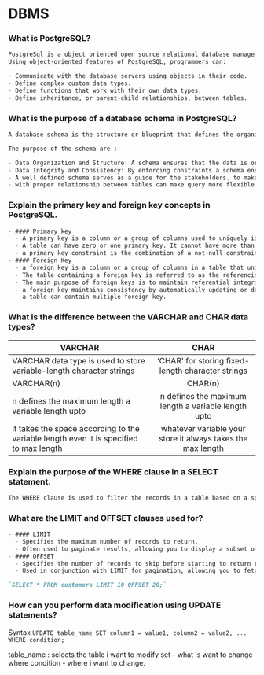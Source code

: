 # DBMS

### What is PostgreSQL?

```md
PostgreSql is a object oriented open source relational database management system.  
Using object-oriented features of PostgreSQL, programmers can:

- Communicate with the database servers using objects in their code.
- Define complex custom data types.
- Define functions that work with their own data types.
- Define inheritance, or parent-child relationships, between tables.
```

### What is the purpose of a database schema in PostgreSQL?

```md
A database schema is the structure or blueprint that defines the organization of data in a database. It outlines how the database is constructed, including tables, relationships, fields, and the constraints that define the type of data that can be stored.

The purpose of the schema are :

- Data Organization and Structure: A schema ensures that the data is organized systematically, making it easier to store, retrieve, and manipulate.
- Data Integrity and Consistency: By enforcing constraints a schema ensures the accuracy and consistency of data across tables.
- A well defined schema serves as a guide for the stakeholders. to make them understand.
- with proper relationship between tables can make query more flexible and less complex.
```

### Explain the primary key and foreign key concepts in PostgreSQL.

```md
- #### Primary key
  - A primary key is a column or a group of columns used to uniquely identify a row in a table.
  - A table can have zero or one primary key. It cannot have more than one primary key.
  - a primary key constraint is the combination of a not-null constraint and a UNIQUE constraint.
- #### Foreign Key
  - a foreign key is a column or a group of columns in a table that uniquely identifies a row in another table.
  - The table containing a foreign key is referred to as the referencing table or child table.Conversely, the table referenced by a foreign key is known as the referenced table or parent table.
  - The main purpose of foreign keys is to maintain referential integrity in a relational database, ensuring that relationships between the parent and child tables are valid.
  - a foreign key maintains consistency by automatically updating or deleting related rows in the child table when changes occur in the parent table
  - a table can contain multiple foreign key.
```

### What is the difference between the VARCHAR and CHAR data types?

| VARCHAR                                                                                |                            CHAR                             |
| -------------------------------------------------------------------------------------- | :---------------------------------------------------------: |
| VARCHAR data type is used to store variable-length character strings                   |      ‘CHAR' for storing fixed-length character strings      |
| VARCHAR(n)                                                                             |                           CHAR(n)                           |
| n defines the maximum length a variable length upto                                    |     n defines the maximum length a variable length upto     |
| it takes the space according to the variable length even it is specified to max length | whatever variable your store it always takes the max length |

### Explain the purpose of the WHERE clause in a SELECT statement.

```md
The WHERE clause is used to filter the records in a table based on a specified condition.
```

### What are the LIMIT and OFFSET clauses used for?

```md
- #### LIMIT
  - Specifies the maximum number of records to return.
  - Often used to paginate results, allowing you to display a subset of data.
- #### OFFSET
  - Specifies the number of records to skip before starting to return records.
  - Used in conjunction with LIMIT for pagination, allowing you to fetch records starting from a specific point.

`SELECT * FROM customers LIMIT 10 OFFSET 20;`
```

### How can you perform data modification using UPDATE statements?

Syntax
`UPDATE table_name
SET column1 = value1,
    column2 = value2, ...
WHERE condition;`

table_name : selects the table i want to modify
set - what is want to change
where condition - where i want to change.
